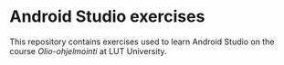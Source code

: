 # Android Studio exercises
This repository contains exercises used to learn Android Studio on the course *Olio-ohjelmointi* at LUT University. 